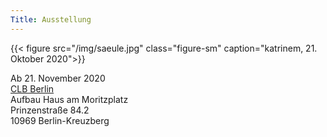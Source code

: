 ```yaml
---
Title: Ausstellung
---
```


{{< figure src="/img/saeule.jpg" class="figure-sm" caption="katrinem, 21. Oktober 2020">}}

Ab 21. November 2020    
[CLB Berlin](https://www.clb-berlin.de)  
Aufbau Haus am Moritzplatz  
Prinzenstraße 84.2  
10969 Berlin-Kreuzberg  